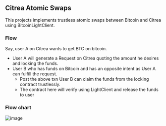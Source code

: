 ## Citrea Atomic Swaps
This projects implements trustless atomic swaps between Bitcoin and Citrea using BitcoinLightClient.

### Flow 
Say, user A on Citrea wants to get BTC on bitcoin.
- User A will generate a Request on Citrea quoting the amount he desires and locking the funds.
- User B who has funds on Bitcoin and has an opposite intent as User A can fulfill the request.
	- Post the above txn User B can claim the funds from the locking contract trustlessly.
	- The contract here will verify using LightClient and release the funds to user

### Flow chart
![image](https://github.com/user-attachments/assets/7496dbd1-bfe8-461f-9dcd-f077d4cf1694)
